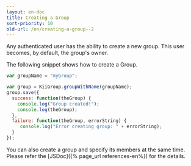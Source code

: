 ```yaml
---
layout: en-doc
title: Creating a Group
sort-priority: 10
old-url: /en/creating-a-group--2
---
```

Any authenticated user has the ability to create a new group.  This user becomes, by default, the group's owner.

The following snippet shows how to create a Group.

```javascript
var groupName = "myGroup";

var group = KiiGroup.groupWithName(groupName);
group.save({
  success: function(theGroup) {
    console.log("Group created!");
    console.log(theGroup);
  },
  failure: function(theGroup, errorString) {
     console.log("Error creating group: " + errorString);
  }
});
```

You can also create a group and specify its members at the same time.  Please refer the [JSDoc]({% page_url references-en%}) for the details.
